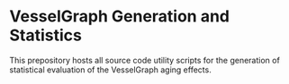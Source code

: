 # VesselGraph Generation and Statistics

This prepository hosts all source code utility scripts for the generation of statistical evaluation of the VesselGraph aging effects.
